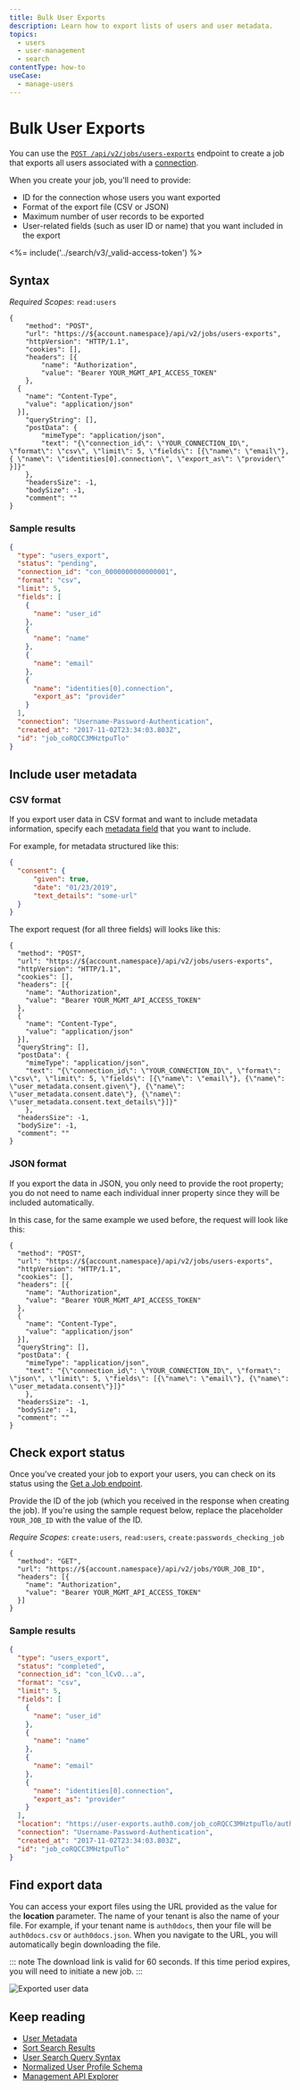 ```yaml
---
title: Bulk User Exports
description: Learn how to export lists of users and user metadata.
topics:
  - users
  - user-management
  - search
contentType: how-to 
useCase:
  - manage-users
---
```

# Bulk User Exports

You can use the [`POST /api/v2/jobs/users-exports`](/api/management/v2#!/Jobs/post_users_exports) endpoint to create a job that exports all users associated with a [connection](/identityproviders).

When you create your job, you'll need to provide:

* ID for the connection whose users you want exported
* Format of the export file (CSV or JSON)
* Maximum number of user records to be exported
* User-related fields (such as user ID or name) that you want included in the export

<%= include('../search/v3/_valid-access-token') %>

## Syntax

*Required Scopes*: `read:users`

```har
{
    "method": "POST",
    "url": "https://${account.namespace}/api/v2/jobs/users-exports",
    "httpVersion": "HTTP/1.1",
    "cookies": [],
    "headers": [{
        "name": "Authorization",
        "value": "Bearer YOUR_MGMT_API_ACCESS_TOKEN"
    },
  {
    "name": "Content-Type",
    "value": "application/json"
  }],
    "queryString": [],
    "postData": {
        "mimeType": "application/json",
        "text": "{\"connection_id\": \"YOUR_CONNECTION_ID\", \"format\": \"csv\", \"limit\": 5, \"fields\": [{\"name\": \"email\"}, { \"name\": \"identities[0].connection\", \"export_as\": \"provider\" }]}" 
    },
    "headersSize": -1,
    "bodySize": -1,
    "comment": ""
}
```

### Sample results

```json
{
  "type": "users_export",
  "status": "pending",
  "connection_id": "con_0000000000000001",
  "format": "csv",
  "limit": 5,
  "fields": [
    {
      "name": "user_id"
    },
    {
      "name": "name"
    },
    {
      "name": "email"
    },
    {
      "name": "identities[0].connection",
      "export_as": "provider"
    }
  ],
  "connection": "Username-Password-Authentication",
  "created_at": "2017-11-02T23:34:03.803Z",
  "id": "job_coRQCC3MHztpuTlo"
}
```

## Include user metadata

### CSV format

If you export user data in CSV format and want to include metadata information, specify each [metadata field](/users/references/metadata-field-name-rules) that you want to include. 

For example, for metadata structured like this:

```json
{
  "consent": {
      "given": true,
      "date": "01/23/2019",
      "text_details": "some-url"
  }
}
```

The export request (for all three fields) will looks like this:


```har
{
  "method": "POST",
  "url": "https://${account.namespace}/api/v2/jobs/users-exports",
  "httpVersion": "HTTP/1.1",
  "cookies": [],
  "headers": [{
    "name": "Authorization",
    "value": "Bearer YOUR_MGMT_API_ACCESS_TOKEN"
  },
  {
    "name": "Content-Type",
    "value": "application/json"
  }],
  "queryString": [],
  "postData": {
    "mimeType": "application/json",
    "text": "{\"connection_id\": \"YOUR_CONNECTION_ID\", \"format\": \"csv\", \"limit\": 5, \"fields\": [{\"name\": \"email\"}, {\"name\": \"user_metadata.consent.given\"}, {\"name\": \"user_metadata.consent.date\"}, {\"name\": \"user_metadata.consent.text_details\"}]}" 
    },
  "headersSize": -1,
  "bodySize": -1,
  "comment": ""
}
```
### JSON format

If you export the data in JSON, you only need to provide the root property; you do not need to name each individual inner property since they will be included automatically.

In this case, for the same example we used before, the request will look like this:

```har
{
  "method": "POST",
  "url": "https://${account.namespace}/api/v2/jobs/users-exports",
  "httpVersion": "HTTP/1.1",
  "cookies": [],
  "headers": [{
    "name": "Authorization",
    "value": "Bearer YOUR_MGMT_API_ACCESS_TOKEN"
  },
  {
    "name": "Content-Type",
    "value": "application/json"
  }],
  "queryString": [],
  "postData": {
    "mimeType": "application/json",
    "text": "{\"connection_id\": \"YOUR_CONNECTION_ID\", \"format\": \"json\", \"limit\": 5, \"fields\": [{\"name\": \"email\"}, {\"name\": \"user_metadata.consent\"}]}" 
    },
  "headersSize": -1,
  "bodySize": -1,
  "comment": ""
}
```

## Check export status

Once you've created your job to export your users, you can check on its status using the [Get a Job endpoint](/api/management/v2#!/Jobs/get_jobs_by_id). 

Provide the ID of the job (which you received in the response when creating the job). If you're using the sample request below, replace the placeholder `YOUR_JOB_ID` with the value of the ID.

*Require Scopes*: `create:users`, `read:users`, `create:passwords_checking_job`

```har
{
  "method": "GET",
  "url": "https://${account.namespace}/api/v2/jobs/YOUR_JOB_ID",
  "headers": [{
    "name": "Authorization",
    "value": "Bearer YOUR_MGMT_API_ACCESS_TOKEN"
  }]
}
```

### Sample results

```json
{
  "type": "users_export",
  "status": "completed",
  "connection_id": "con_lCvO...a",
  "format": "csv",
  "limit": 5,
  "fields": [
    {
      "name": "user_id"
    },
    {
      "name": "name"
    },
    {
      "name": "email"
    },
    {
      "name": "identities[0].connection",
      "export_as": "provider"
    }
  ],
  "location": "https://user-exports.auth0.com/job_coRQCC3MHztpuTlo/auth0docs2.csv.gz?Expires=1509725589&Key-Pair-Id=APKAJPL62IJALBDMSSCA&Signature=l2JaFXP~BATnfagb64PK-qbX9QaZREDYNW0q5QeHuV-MaDpZjpABDXfHHLh2SsCMQz~UO-QsCSfI81l0lvCKzZPZL6cZHK7f~ixlZOK~MHKJuvMqsUZMbNluNAwhFmgb2fZ86yrB1c-l2--H3lMELAk7hKUwwSrNBlsfbMgQ-i41nMNnsYdy3AVlNVQkwZyx~w-IEHfJDHsqyjia-jfDbIOLQvr8~D9PwZ-xOzROxDwgxrt3undtz80bkgP5hRKOAbHC7Y-iKWa2bzNZYHqzowTrlh7Ta60cblJR46NfF9cNqn9jqRGVv-lsvUD9FxnImCCk~DL6npJnzNLjHvn4-CaWq6KdQnwWgCnZ3LZkxXDVWLLIQQaoc6i~xbuGnnbtKRePFSnpqbt2mAUYasdxTOWuUVK8wHhtfZmRYtCpwZcElXFO9Qs~PTroYZEiS~UHH5byMLt2x4ChkHnTG7pIhLAHN~bCOLk8BN2lOkDBUASEVtuJ-1i6cKCDqI2Ro9YaKZcCYzeQvKwziX6cgnMchmaZW77~RMOGloi2EffYE31OJHKiSVRK7RGTykaYN5S2Sg7W0ZOlLPKBtCGRvGb8rJ6n3oPUiOC3lSp7v0~dkx1rm-jO8mKWZwVtC0~4DVaXsn8KXNbj0LB4mjKaDHwXs16uH1-aCfFnMK7sZC2VyCU_",
  "connection": "Username-Password-Authentication",
  "created_at": "2017-11-02T23:34:03.803Z",
  "id": "job_coRQCC3MHztpuTlo"
}
```

## Find export data

You can access your export files using the URL provided as the value for the **location** parameter. The name of your tenant is also the name of your file. For example, if your tenant name is `auth0docs`, then your file will be `auth0docs.csv` or `auth0docs.json`. When you navigate to the URL, you will automatically begin downloading the file. 

::: note
The download link is valid for 60 seconds. If this time period expires, you will need to initiate a new job.
:::

![Exported user data](/media/articles/users/data.png)

## Keep reading

* [User Metadata](/users/concepts/overview-user-metadata)
* [Sort Search Results](/users/search/v3/sort-search-results)
* [User Search Query Syntax](/users/search/v3/query-syntax)
* [Normalized User Profile Schema](/users/normalized/auth0/normalized-user-profile-schema)
* [Management API Explorer](/api/management/v2#!/users/get_users)
